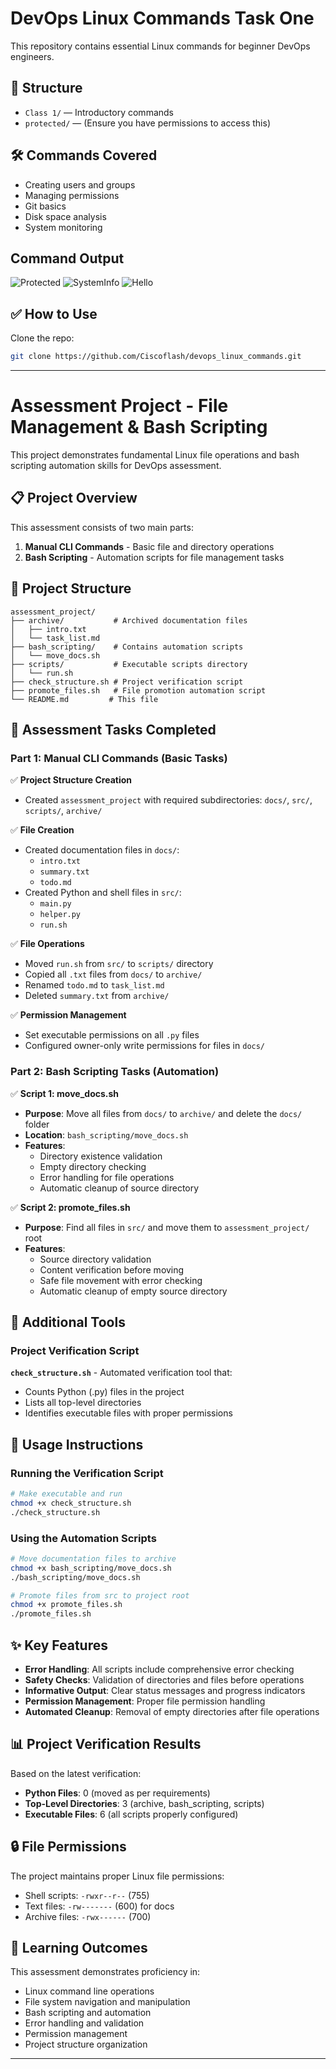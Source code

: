 # DevOps Linux Commands Task One
This repository contains essential Linux commands for beginner DevOps engineers.

## 📁 Structure
- `Class 1/` — Introductory commands
- `protected/` — (Ensure you have permissions to access this)

## 🛠 Commands Covered
- Creating users and groups
- Managing permissions
- Git basics
- Disk space analysis
- System monitoring

## Command Output
![Protected](./Class%201/assets/dev3.png)
![SystemInfo](./Class%201/assets/dev2.png)
![Hello](./Class%201/assets/dev1.png)

## ✅ How to Use
Clone the repo:
```bash
git clone https://github.com/Ciscoflash/devops_linux_commands.git
```

---

# Assessment Project - File Management & Bash Scripting

This project demonstrates fundamental Linux file operations and bash scripting automation skills for DevOps assessment.

## 📋 Project Overview

This assessment consists of two main parts:
1. **Manual CLI Commands** - Basic file and directory operations
2. **Bash Scripting** - Automation scripts for file management tasks

## 📁 Project Structure

```
assessment_project/
├── archive/           # Archived documentation files
│   ├── intro.txt
│   └── task_list.md
├── bash_scripting/    # Contains automation scripts
│   └── move_docs.sh
├── scripts/           # Executable scripts directory
│   └── run.sh
├── check_structure.sh # Project verification script
├── promote_files.sh   # File promotion automation script
└── README.md         # This file
```

## 🎯 Assessment Tasks Completed

### Part 1: Manual CLI Commands (Basic Tasks)

✅ **Project Structure Creation**
- Created `assessment_project` with required subdirectories: `docs/`, `src/`, `scripts/`, `archive/`

✅ **File Creation**
- Created documentation files in `docs/`:
  - `intro.txt`
  - `summary.txt` 
  - `todo.md`
- Created Python and shell files in `src/`:
  - `main.py`
  - `helper.py`
  - `run.sh`

✅ **File Operations**
- Moved `run.sh` from `src/` to `scripts/` directory
- Copied all `.txt` files from `docs/` to `archive/`
- Renamed `todo.md` to `task_list.md`
- Deleted `summary.txt` from `archive/`

✅ **Permission Management**
- Set executable permissions on all `.py` files
- Configured owner-only write permissions for files in `docs/`

### Part 2: Bash Scripting Tasks (Automation)

✅ **Script 1: move_docs.sh**
- **Purpose**: Move all files from `docs/` to `archive/` and delete the `docs/` folder
- **Location**: `bash_scripting/move_docs.sh`
- **Features**:
  - Directory existence validation
  - Empty directory checking
  - Error handling for file operations
  - Automatic cleanup of source directory

✅ **Script 2: promote_files.sh**
- **Purpose**: Find all files in `src/` and move them to `assessment_project/` root
- **Features**:
  - Source directory validation
  - Content verification before moving
  - Safe file movement with error checking
  - Automatic cleanup of empty source directory

## 🔧 Additional Tools

### Project Verification Script
**`check_structure.sh`** - Automated verification tool that:
- Counts Python (.py) files in the project
- Lists all top-level directories
- Identifies executable files with proper permissions

## 🚀 Usage Instructions

### Running the Verification Script
```bash
# Make executable and run
chmod +x check_structure.sh
./check_structure.sh
```

### Using the Automation Scripts
```bash
# Move documentation files to archive
chmod +x bash_scripting/move_docs.sh
./bash_scripting/move_docs.sh

# Promote files from src to project root
chmod +x promote_files.sh
./promote_files.sh
```

## ✨ Key Features

- **Error Handling**: All scripts include comprehensive error checking
- **Safety Checks**: Validation of directories and files before operations
- **Informative Output**: Clear status messages and progress indicators
- **Permission Management**: Proper file permission handling
- **Automated Cleanup**: Removal of empty directories after file operations

## 📊 Project Verification Results

Based on the latest verification:
- **Python Files**: 0 (moved as per requirements)
- **Top-Level Directories**: 3 (archive, bash_scripting, scripts)
- **Executable Files**: 6 (all scripts properly configured)

## 🔒 File Permissions

The project maintains proper Linux file permissions:
- Shell scripts: `-rwxr--r--` (755)
- Text files: `-rw-------` (600) for docs
- Archive files: `-rwx------` (700)

## 🎯 Learning Outcomes

This assessment demonstrates proficiency in:
- Linux command line operations
- File system navigation and manipulation
- Bash scripting and automation
- Error handling and validation
- Permission management
- Project structure organization

---
